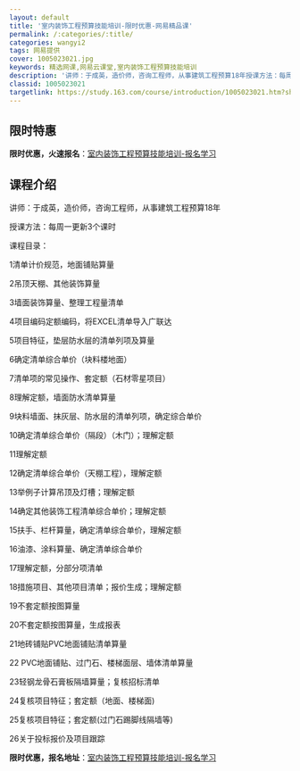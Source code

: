 ```yaml
---
layout: default
title: '室内装饰工程预算技能培训-限时优惠-网易精品课'
permalink: /:categories/:title/
categories: wangyi2
tags: 网易提供
cover: 1005023021.jpg
keywords: 精选网课,网易云课堂,室内装饰工程预算技能培训
description: '讲师：于成英，造价师，咨询工程师，从事建筑工程预算18年授课方法：每周一更新3个课时课程目录：1清单计价规范，地面铺贴算'
classid: 1005023021
targetlink: https://study.163.com/course/introduction/1005023021.htm?share=1&shareId=1025206652&utm_campaign=share&utm_medium=iphoneShare&utm_source=&utm_u=1025206652
---
```


## 限时特惠

**限时优惠，火速报名**：[室内装饰工程预算技能培训-报名学习](https://study.163.com/course/introduction/1005023021.htm?share=1&shareId=1025206652&utm_campaign=share&utm_medium=iphoneShare&utm_source=&utm_u=1025206652)

## 课程介绍

讲师：于成英，造价师，咨询工程师，从事建筑工程预算18年

授课方法：每周一更新3个课时

课程目录：

1清单计价规范，地面铺贴算量

2吊顶天棚、其他装饰算量

3墙面装饰算量、整理工程量清单

4项目编码定额编码，将EXCEL清单导入广联达

5项目特征，垫层防水层的清单列项及算量

6确定清单综合单价（块料楼地面）

7清单项的常见操作、套定额（石材零星项目）

8理解定额，墙面防水清单算量

9块料墙面、抹灰层、防水层的清单列项，确定综合单价

10确定清单综合单价（隔段）（木门）；理解定额

11理解定额

12确定清单综合单价（天棚工程），理解定额

13举例子计算吊顶及灯槽；理解定额

14确定其他装饰工程清单综合单价；理解定额

15扶手、栏杆算量，确定清单综合单价，理解定额

16油漆、涂料算量、确定清单综合单价

17理解定额，分部分项清单

18措施项目、其他项目清单；报价生成；理解定额

19不套定额按图算量

20不套定额按图算量，生成报表

21地砖铺贴PVC地面铺贴清单算量

22 PVC地面铺贴、过门石、楼梯面层、墙体清单算量

23轻钢龙骨石膏板隔墙算量；复核招标清单

24复核项目特征；套定额（地面、楼梯面)

25复核项目特征；套定额(过门石踢脚线隔墙等)

26关于投标报价及项目跟踪

**限时优惠，报名地址**：[室内装饰工程预算技能培训-报名学习](https://study.163.com/course/introduction/1005023021.htm?share=1&shareId=1025206652&utm_campaign=share&utm_medium=iphoneShare&utm_source=&utm_u=1025206652)

